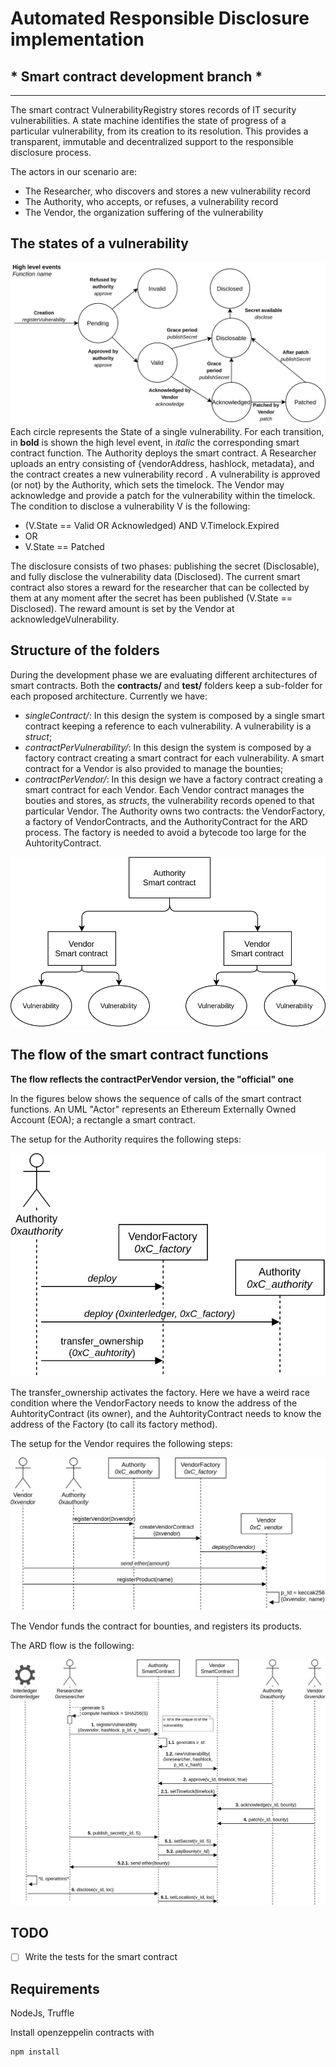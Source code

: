 # Automated Responsible Disclosure implementation

## * Smart contract development branch *

*****

The smart contract VulnerabilityRegistry stores records of IT security vulnerabilities. A state machine identifies the state of progress of a particular vulnerability, from its creation to its resolution. This provides a transparent, immutable and decentralized support to the responsible disclosure process.

The actors in our scenario are:
- The Researcher, who discovers and stores a new vulnerability record
- The Authority, who accepts, or refuses, a vulnerability record
- The Vendor, the organization suffering of the vulnerability

## The states of a vulnerability

![State machine](./images/StateMachine.png)
Each circle represents the State of a single vulnerability. For each transition, in **bold** is shown the high level event, in *italic* the corresponding smart contract function.
The Authority deploys the smart contract. A Researcher uploads an entry consisting of  {vendorAddress, hashlock, metadata}, and the contract creates a new vulnerability record . A vulnerability is approved (or not) by the Authority, which sets the timelock. The Vendor may acknowledge and provide a patch for the vulnerability within the timelock. The condition to disclose a vulnerability V is the following:
- (V.State == Valid OR Acknowledged) AND V.Timelock.Expired
- OR
- V.State == Patched

The disclosure consists of two phases: publishing the secret (Disclosable), and fully disclose the vulnerability data (Disclosed). The current smart contract also stores a reward for the researcher that can be collected by them at any moment after the secret  has been published (V.State == Disclosed). The reward amount is set by the Vendor at acknowledgeVulnerability.

## Structure of the folders

During the development phase we are evaluating different architectures of smart contracts. Both the **contracts/** and **test/** folders keep a sub-folder for each proposed architecture. Currently we have:
- *singleContract/*: In this design the system is composed by a single smart contract keeping a reference to each vulnerability. A vulnerability is a *struct*;
- *contractPerVulnerability/*: In this design the system is composed by a factory contract creating a smart contract for each vulnerability. A smart contract for a Vendor is also provided to manage the bounties;
- *contractPerVendor/*: In this design we have a factory contract creating a smart contract for each Vendor. Each Vendor contract manages the bouties and stores, as *structs*, the vulnerability records opened to that particular Vendor. The Authority owns two contracts: the VendorFactory, a factory of VendorContracts, and the AuthorityContract for the ARD process. The factory is needed to avoid a bytecode too large for the AuhtorityContract.

![Diagram](./images/SM-diagram2.png)

## The flow of the smart contract functions

**The flow reflects the contractPerVendor version, the "official" one**

In the figures below shows the sequence of calls of the smart contract functions. An UML "Actor" represents an Ethereum Externally Owned Account (EOA); a rectangle a smart contract.

The setup for the Authority requires the following steps:

![Auhtority](./images/ARD-Setup-Authority.png)

The transfer_ownership activates the factory. Here we have a weird race condition where the VendorFactory needs to know the address of the AuhtorityContract (its owner), and the AuhtorityContract needs to know the address of the Factory (to call its factory method).

The setup for the Vendor requires the following steps:

![Auhtority](./images/ARD-Setup-Vendor.png)

The Vendor funds the contract for bounties, and registers its products.

The ARD flow is the following:

![Auhtority](./images/ARD-Flow.png)


## TODO

- [ ] Write the tests for the smart contract

## Requirements

NodeJs, Truffle

Install openzeppelin contracts with
    
    npm install